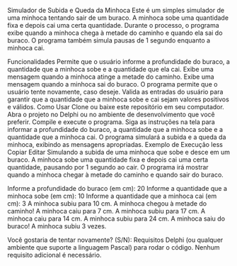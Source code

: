 Simulador de Subida e Queda da Minhoca
Este é um simples simulador de uma minhoca tentando sair de um buraco. A minhoca sobe uma quantidade fixa e depois cai uma certa quantidade. Durante o processo, o programa exibe quando a minhoca chega à metade do caminho e quando ela sai do buraco. O programa também simula pausas de 1 segundo enquanto a minhoca cai.

Funcionalidades
Permite que o usuário informe a profundidade do buraco, a quantidade que a minhoca sobe e a quantidade que ela cai.
Exibe uma mensagem quando a minhoca atinge a metade do caminho.
Exibe uma mensagem quando a minhoca sai do buraco.
O programa permite que o usuário tente novamente, caso deseje.
Valida as entradas do usuário para garantir que a quantidade que a minhoca sobe e cai sejam valores positivos e válidos.
Como Usar
Clone ou baixe este repositório em seu computador.
Abra o projeto no Delphi ou no ambiente de desenvolvimento que você preferir.
Compile e execute o programa.
Siga as instruções na tela para informar a profundidade do buraco, a quantidade que a minhoca sobe e a quantidade que a minhoca cai.
O programa simulará a subida e a queda da minhoca, exibindo as mensagens apropriadas.
Exemplo de Execução
less
Copiar
Editar
Simulando a subida de uma minhoca que sobe e desce em um buraco.
A minhoca sobe uma quantidade fixa e depois cai uma certa quantidade, pausando por 1 segundo ao cair.
O programa irá mostrar quando a minhoca chegar à metade do caminho e quando sair do buraco.

Informe a profundidade do buraco (em cm): 20
Informe a quantidade que a minhoca sobe (em cm): 10
Informe a quantidade que a minhoca cai (em cm): 3
A minhoca subiu para 10 cm.
A minhoca chegou à metade do caminho!
A minhoca caiu para 7 cm.
A minhoca subiu para 17 cm.
A minhoca caiu para 14 cm.
A minhoca subiu para 24 cm.
A minhoca saiu do buraco!
A minhoca subiu 3 vezes.

Você gostaria de tentar novamente? (S/N):
Requisitos
Delphi (ou qualquer ambiente que suporte a linguagem Pascal) para rodar o código.
Nenhum requisito adicional é necessário.